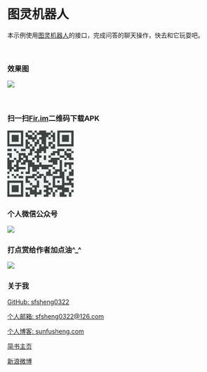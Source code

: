 # 图灵机器人

本示例使用[图灵机器人](http://www.tuling123.com/help/h_cent_andriodsdk.jhtml?nav=doc)的接口，完成问答的聊天操作，快去和它玩耍吧。

<br/>

### 效果图

![](/resources/res.gif)

<br/>

### 扫一扫[Fir.im](https://fir.im/turing)二维码下载APK

<img src="/resources/fir.im.png" style="width: 30%;" alt="s">

<br/>

### 个人微信公众号

<img src="http://ourvm0t8d.bkt.clouddn.com/wx_gongzhonghao.png">

<br/>

### 打点赏给作者加点油^_^

<img src="http://ourvm0t8d.bkt.clouddn.com/wx_shoukuanma.png" >

<br/>

### 关于我

[GitHub: sfsheng0322](https://github.com/sfsheng0322)  

[个人邮箱: sfsheng0322@126.com](https://mail.126.com/)
  
[个人博客: sunfusheng.com](http://sunfusheng.com/)
  
[简书主页](http://www.jianshu.com/users/88509e7e2ed1/latest_articles)
  
[新浪微博](http://weibo.com/u/3852192525) 